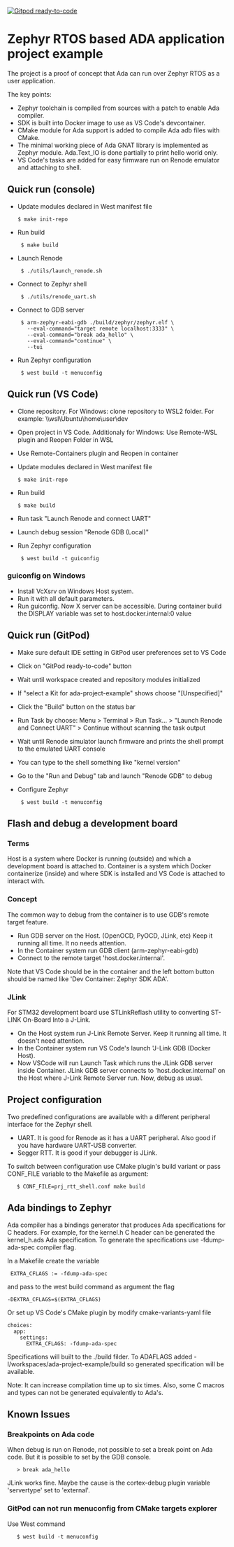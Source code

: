 [![Gitpod ready-to-code](https://img.shields.io/badge/Gitpod-ready--to--code-blue?logo=gitpod)](https://gitpod.io/#https://github.com/ila-embsys/ada-project-example)

# Zephyr RTOS based ADA application project example

The project is a proof of concept that Ada can run over Zephyr RTOS as a user application.

The key points:

* Zephyr toolchain is compiled from sources with a patch to enable Ada compiler.
* SDK is built into Docker image to use as VS Code's devcontainer.
* CMake module for Ada support is added to compile Ada adb files with CMake.
* The minimal working piece of Ada GNAT library is implemented as Zephyr module. Ada.Text_IO is done partially to print hello world only.
* VS Code's tasks are added for easy firmware run on Renode emulator and attaching to shell.

## Quick run (console)

 * Update modules declared in West manifest file

       $ make init-repo

* Run build

       $ make build

* Launch Renode

       $ ./utils/launch_renode.sh

* Connect to Zephyr shell

       $ ./utils/renode_uart.sh

* Connect to GDB server

       $ arm-zephyr-eabi-gdb ./build/zephyr/zephyr.elf \
         --eval-command="target remote localhost:3333" \
         --eval-command="break ada_hello" \
         --eval-command="continue" \
         --tui

* Run Zephyr configuration

       $ west build -t menuconfig

## Quick run (VS Code)

* Clone repository. For Windows: clone repository to WSL2 folder. For example: \\\wsl\Ubuntu\home\user\dev
* Open project in VS Code. Additionaly for Windows: Use Remote-WSL plugin and Reopen Folder in WSL
* Use Remote-Containers plugin and Reopen in container
* Update modules declared in West manifest file

      $ make init-repo

* Run build

      $ make build
    
* Run task "Launch Renode and connect UART"
* Launch debug session "Renode GDB (Local)"
* Run Zephyr configuration

       $ west build -t guiconfig

### guiconfig on Windows

* Install VcXsrv on Windows Host system.
* Run it with all default parameters.
* Run guiconfig. Now X server can be accessible. During container build the DISPLAY variable was set to host.docker.internal:0 value


## Quick run (GitPod)

* Make sure default IDE setting in GitPod user preferences set to VS Code
* Click on "GitPod ready-to-code" button
* Wait until workspace created and repository modules initialized
* If "select a Kit for ada-project-example" shows choose "[Unspecified]"
* Click the "Build" button on the status bar
* Run Task by choose: Menu > Terminal > Run Task... > "Launch Renode and Connect UART" > Continue without scanning the task output
* Wait until Renode simulator launch firmware and prints the shell prompt to the emulated UART console
* You can type to the shell something like "kernel version"
* Go to the "Run and Debug" tab and launch "Renode GDB" to debug
* Configure Zephyr

       $ west build -t menuconfig


## Flash and debug a development board

### Terms

Host is a system where Docker is running (outside) and which a development board is attached to.
Container is a system which Docker containerize (inside) and where SDK is installed and VS Code is attached to interact with.

### Concept

The common way to debug from the container is to use GDB's remote target feature.

* Run GDB server on the Host. (OpenOCD, PyOCD, JLink, etc) Keep it running all time. It no needs attention.
* In the Container system run GDB client (arm-zephyr-eabi-gdb)
* Connect to the remote target 'host.docker.internal'.

Note that VS Code should be in the container and the left bottom button should be named like 'Dev Container: Zephyr SDK ADA'.

### JLink

For STM32 development board use STLinkReflash utility to converting ST-LINK On-Board Into a J-Link.

* On the Host system run J-Link Remote Server. Keep it running all time. It doesn't need attention.
* In the Container system run VS Code's launch 'J-Link GDB (Docker Host). 
* Now VSCode will run Launch Task which runs the JLink GDB server inside Container. JLink GDB server connects to 'host.docker.internal' on the Host where J-Link Remote Server run. Now, debug as usual.

## Project configuration

Two predefined configurations are available with a different peripheral interface for the Zephyr shell.

* UART. It is good for Renode as it has a UART peripheral. Also good if you have hardware UART-USB converter.
* Segger RTT. It is good if your debugger is JLink.

To switch between configuration use CMake plugin's build variant or pass CONF_FILE variable to the Makefile as argument:

       $ CONF_FILE=prj_rtt_shell.conf make build

## Ada bindings to Zephyr

Ada compiler has a bindings generator that produces Ada specifications for C headers.
For example, for the kernel.h C header can be generated the kernel_h.ads Ada specification.
To generate the specifications use -fdump-ada-spec compiler flag.

In a Makefile create the variable

     EXTRA_CFLAGS := -fdump-ada-spec

and pass to the west build command as argument the flag

    -DEXTRA_CFLAGS=$(EXTRA_CFLAGS)

Or set up VS Code's CMake plugin by modify cmake-variants-yaml file

    choices:
      app:
        settings:
          EXTRA_CFLAGS: -fdump-ada-spec

Specifications will built to the ./build filder.
To ADAFLAGS added -I/workspaces/ada-project-example/build so generated specification will be available.

Note: It can increase compilation time up to six times. Also, some C macros and types can not be generated equivalently to Ada's.

## Known Issues

### Breakpoints on Ada code

When debug is run on Renode, not possible to set a break point on Ada code. But it is possible to set by the GDB console.

       > break ada_hello

JLink works fine. Maybe the cause is the cortex-debug plugin variable 'servertype' set to 'external'.

### GitPod can not run menuconfig from CMake targets explorer

Use West command

       $ west build -t menuconfig
